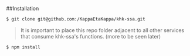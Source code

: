 ##Installation
```bash
$ git clone git@github.com:/KappaEtaKappa/khk-ssa.git
```

>It is important to place this repo folder adjacent to all other services that consume khk-ssa's functions. (more to be seen later)

```bash
$ npm install
```
